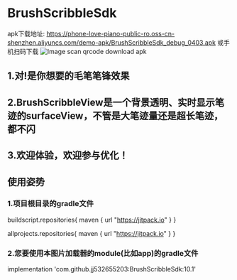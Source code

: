 # BrushScribbleSdk

apk下载地址:
https://phone-love-piano-public-ro.oss-cn-shenzhen.aliyuncs.com/demo-apk/BrushScribbleSdk_debug_0403.apk
或手机扫码下载
![Image scan qrcode download apk](https://phone-love-piano-public-ro.oss-cn-shenzhen.aliyuncs.com/demo-apk/brush_scribble_apk_download_qrcode.png)

##  1.对!是你想要的毛笔笔锋效果

##  2.BrushScribbleView是一个背景透明、实时显示笔迹的surfaceView，不管是大笔迹量还是超长笔迹，都不闪

##  3.欢迎体验，欢迎参与优化！

##  使用姿势

### 1.项目根目录的gradle文件
buildscript.repositories{ maven { url "https://jitpack.io" } }

allprojects.repositories{ maven { url "https://jitpack.io" } }

###  2.您要使用本图片加载器的module(比如app)的gradle文件
implementation 'com.github.jj532655203:BrushScribbleSdk:10.1'

